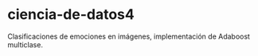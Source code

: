 # ciencia-de-datos4
Clasificaciones de emociones en imágenes, implementación de Adaboost multiclase.
